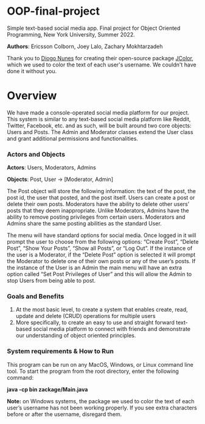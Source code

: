 # OOP-final-project
Simple text-based social media app. Final project for Object Oriented Programming, New York University, Summer 2022.

**Authors**: Ericsson Colborn, Joey Lalo, Zachary Mokhtarzadeh

Thank you to [Diogo Nunes](https://github.com/dialex) for creating their open-source package [JColor](https://github.com/dialex/JColor), which we used to color the text of each user's username. We couldn't have done it without you.


# Overview

We have made a console-operated social media platform for our project. This system is similar to any text-based social media platform like Reddit, Twitter, Facebook, etc. and as such, will be built around two core objects: Users and Posts. The Admin and Moderator classes extend the User class and grant additional permissions and functionalities. 

### Actors and Objects

**Actors**: Users, Moderators, Admins

**Objects**: Post, User → [Moderator, Admin]

The Post object will store the following information: the text of the post, the post id, the user that posted, and the post itself. Users can create a post or delete their own posts. Moderators have the ability to delete other users’ posts that they deem inappropriate. Unlike Moderators, Admins have the ability to remove posting privileges from certain users. Moderators and Admins share the same posting abilities as the standard User.

The menu will have standard options for social media. Once logged in it will prompt the user to choose from the following options: “Create Post”, “Delete Post”, “Show Your Posts”, “Show all Posts”, or “Log Out”. If the instance of the user is a Moderator, if the “Delete Post” option is selected it will prompt the Moderator to delete one of their own posts or any of the user’s posts. If the instance of the User is an Admin the main menu will have an extra option called “Set Post Privileges of User” and this will allow the Admin to stop Users from being able to post.

### Goals and Benefits 

1. At the most basic level, to create a system that enables create, read, update and delete (CRUD) operations for multiple users
2. More specifically, to create an easy to use and straight forward text-based social media platform to connect with friends and demonstrate our understanding of object oriented principles. 

### System requirements & How to Run

This program can be run on any MacOS, Windows, or Linux command line tool. To start the program from the root directory, enter the following command:

**java -cp bin zackage/Main.java**

**Note:** on Windows systems, the package we used to color the text of each user’s username has not been working properly. If you see extra characters before or after the username, disregard them.
